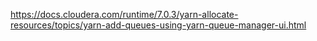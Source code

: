 https://docs.cloudera.com/runtime/7.0.3/yarn-allocate-resources/topics/yarn-add-queues-using-yarn-queue-manager-ui.html
